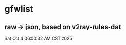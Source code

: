 # gfwlist
## raw -> json, based on [v2ray-rules-dat](https://github.com/Loyalsoldier/v2ray-rules-dat)
Sat Oct  4 06:00:32 AM CST 2025

